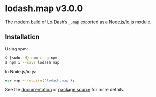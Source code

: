 # lodash.map v3.0.0

The [modern build](https://github.com/lodash/lodash/wiki/Build-Differences) of [Lo-Dash’s](https://lodash.com/) `_.map` exported as a [Node.js](http://nodejs.org/)/[io.js](https://iojs.org/) module.

## Installation

Using npm:

```bash
$ {sudo -H} npm i -g npm
$ npm i --save lodash.map
```

In Node.js/io.js:

```js
var map = require('lodash.map');
```

See the [documentation](https://lodash.com/docs#map) or [package source](https://github.com/lodash/lodash/blob/3.0.0-npm-packages/lodash.map) for more details.
